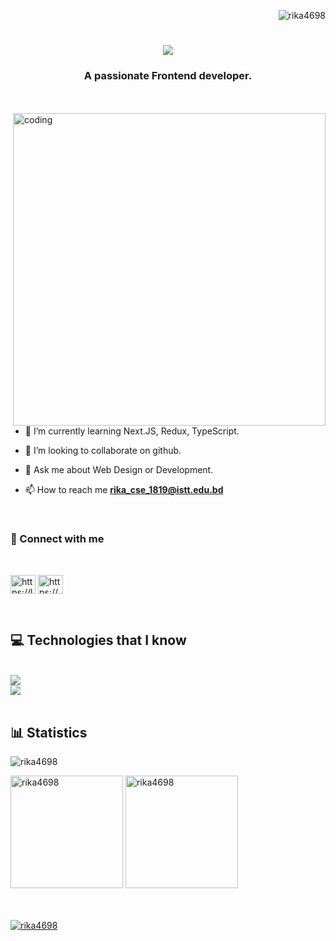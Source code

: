<p align="right"> <img src="https://komarev.com/ghpvc/?username=rika4698&label=Profile%20views&color=0e75b6&style=flat" alt="rika4698" /> </p>


<h1 align="center">
    <img src="https://readme-typing-svg.demolab.com?font=Playfair+Display&weight=700&size=35&pause=1000&color=9A3BF0&background=FBF8F700&width=500&height=70&lines=Assalamualikum++%F0%9F%91%8B;I'm+Sharmin+Akter+Reka+%F0%9F%98%83" />
</h1>


<h3 align="center">A passionate Frontend developer.</h3>
<br/>
<br/>
<div>
<img align="right" alt="coding" width="500" hight="500" src="https://cdn.dribbble.com/users/17707/screenshots/2413754/rrr.gif">
</div>



- 🌱 I’m currently learning Next.JS, Redux, TypeScript.

- 👯 I’m looking to collaborate on github.

- 💬 Ask me about Web Design or Development.

- 📫 How to reach me **rika_cse_1819@istt.edu.bd**
<br/>

<h3 align="left" >📨 Connect with me</h3><br/>
<p align="left">
<a href="https://linkedin.com/in/https://linkedin.com/in/sharmin-rika-2b17a42b4" target="blank"><img align="center" src="https://raw.githubusercontent.com/rahuldkjain/github-profile-readme-generator/master/src/images/icons/Social/linked-in-alt.svg" alt="https://linkedin.com/in/sharmin-rika-2b17a42b4" height="30" width="40" /></a>
<a href="https://fb.com/https://www.facebook.com/sharmin.rika.46/" target="blank"><img align="center" src="https://raw.githubusercontent.com/rahuldkjain/github-profile-readme-generator/master/src/images/icons/Social/facebook.svg" alt="https://www.facebook.com/sharmin.rika.46/" height="30" width="40" /></a>
</p>
<br/>



<h2 align="left">💻 Technologies that I know</h2><br/>
 <img src="https://skillicons.dev/icons?i=c,cpp,python,html,css,tailwind,bootstrap,javascript,react&theme=light" /><br/>
    <img src="https://skillicons.dev/icons?i=nodejs,express,mongodb,firebase,vercel,vscode,figma,git,github&theme=light" /><br>

<br />

## 📊 Statistics
<div align="left">

<p><img src="https://streak-stats.demolab.com/?user=rika4698" alt="rika4698" /></p>
</div>

<div align="left">
  <img  src="https://github-readme-stats.vercel.app/api?username=rika4698&show_icons=true&locale=en" height="180" alt="rika4698" />
  <img  src="https://github-readme-stats.vercel.app/api/top-langs?username=rika4698&show_icons=true&locale=en&layout=compact" height="180" alt="rika4698" />
</div>
<br />
<br />
<div align="left">
<p align="left"> <a href="https://github.com/ryo-ma/github-profile-trophy"><img src="https://github-profile-trophy.vercel.app/?username=rika4698&theme=onedark&no-frame=true&no-bg=true&margin-w=4" alt="rika4698" /></a> </p>
</div>




<!--
**Rika4698/Rika4698** is a ✨ _special_ ✨ repository because its `README.md` (this file) appears on your GitHub profile.
//## Hi there 👋
Here are some ideas to get you started:

- 🔭 I’m currently working on ...
- 🌱 I’m currently learning ...
- 👯 I’m looking to collaborate on ...
- 🤔 I’m looking for help with ...
- 💬 Ask me about ...
- 📫 How to reach me: ...
- 😄 Pronouns: ...
- ⚡ Fun fact: ...  <hr/>
<br />
<div align="center">
  <h2>🌟 My Contributions 🌟</h2>
  <br>
  <img alt="snake eating my contributions" src="https://raw.githubusercontent.com/salesp07/salesp07/output/github-contribution-grid-snake.svg" />
  
  <br/><br/><br/>
</div>
-->
